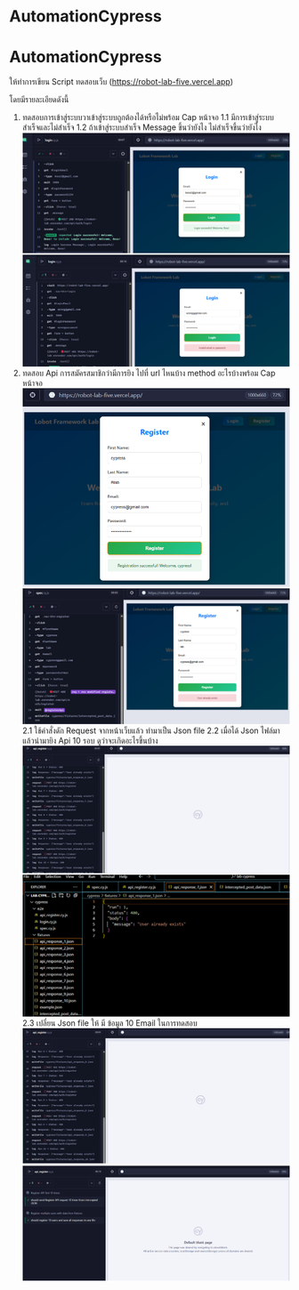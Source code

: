 # AutomationCypress

# AutomationCypress
ให้ทำการเขียน Script ทดสอบเว็บ (https://robot-lab-five.vercel.app)

โดยมีรายละเอียดดังนี้
1. ทดสอบการเข้าสู่ระบบวาเข้าสู่ระบบถูกต้องได้หรือไม่พร้อม Cap หน้าจอ
  1.1 มีการเข้าสู่ระบบสำเร็จและไม่สำเร็จ 
  1.2 ถ้าเข้าสู่ระบบสำเร็จ Message ขึ้นว่ายังไง ไม่สำเร็จขึ้นว่ายังไง 
  ![login](./login1.png)
  ![login](./login2.png)
2. ทดสอบ Api การสมัครสมาชิกว่ามีการยิง ไปที่ url ไหนบ้าง method อะไรบ้างพร้อม Cap หน้าจอ
  ![register](./register1.png)
  ![register](./register2.png) 
  2.1 ใช้คำสั่งดัก Request จากหน้าเว็บแล้ว ทำมาเป็น Json file 
  2.2 เมื่อได้ Json ไฟล์มาแล้วนำมายิง Api 10 รอบ ดูว่าจะเกิดอะไรขึ้นบ้าง
  ![Api](./api10.png)
  ![Api](./api11.png)
  2.3 เปลี่ยน Json file ให้ มี ข้อมูล 10 Email ในการทดสอบ 
  ![Api](./userapi1.png)
  ![Api](./userapi2.png)
